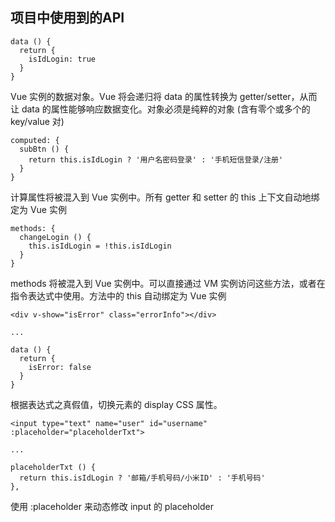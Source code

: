 ## 项目中使用到的API
```
data () {
  return {
    isIdLogin: true
  }
}
```
Vue 实例的数据对象。Vue 将会递归将 data 的属性转换为 getter/setter，从而让 data 的属性能够响应数据变化。对象必须是纯粹的对象 (含有零个或多个的 key/value 对)

```
computed: {
  subBtn () {
    return this.isIdLogin ? '用户名密码登录' : '手机短信登录/注册'
  }
}
```
计算属性将被混入到 Vue 实例中。所有 getter 和 setter 的 this 上下文自动地绑定为 Vue 实例

```
methods: {
  changeLogin () {
    this.isIdLogin = !this.isIdLogin
  }
}
```
methods 将被混入到 Vue 实例中。可以直接通过 VM 实例访问这些方法，或者在指令表达式中使用。方法中的 this 自动绑定为 Vue 实例
```
<div v-show="isError" class="errorInfo"></div>

...

data () {
  return {
    isError: false
  }
}
```
根据表达式之真假值，切换元素的 display CSS 属性。
```
<input type="text" name="user" id="username" :placeholder="placeholderTxt">

...

placeholderTxt () {
  return this.isIdLogin ? '邮箱/手机号码/小米ID' : '手机号码'
},
```
使用 :placeholder 来动态修改 input 的 placeholder
